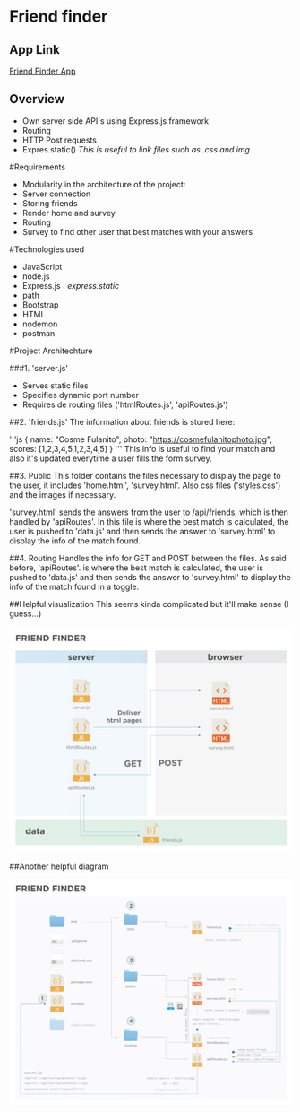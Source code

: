 # Friend finder

## App Link
[Friend Finder App](https://agile-meadow-13537.herokuapp.com/survey)

## Overview

* Own server side API's using Express.js framework
* Routing
* HTTP Post requests
* Expres.static()  *This is useful to link files such as .css and img*


#Requirements
* Modularity in the architecture of the project:
 * Server connection 
 * Storing friends
 * Render home and survey
 * Routing
* Survey to find other user that best matches with your answers

#Technologies used
* JavaScript
* node.js
* Express.js | *express.static*
* path
* Bootstrap
* HTML
* nodemon
* postman

#Project Architechture

###1. 'server.js'
* Serves static files
* Specifies dynamic port number
* Requires de routing files ('htmlRoutes.js', 'apiRoutes.js')

##2. 'friends.js'
The information about friends is stored here:

'''js
{
    name: "Cosme Fulanito",
    photo: "https://cosmefulanitophoto.jpg",
    scores: [1,2,3,4,5,1,2,3,4,5]
}
'''
This info is useful to find your match and also it's updated everytime a user fills the form survey. 

##3. Public 
This folder contains the files necessary to display the page to the user, it includes 'home.html', 'survey.html'. Also css files ('styles.css')  and the images if necessary. 

'survey.html' sends the answers from the user to /api/friends, which is then handled by 'apiRoutes'. In this file is where the best match is calculated, the user is pushed to 'data.js' and then sends the answer to 'survey.html' to display the info of the match found. 

##4. Routing
Handles the info for GET and POST between the files. 
As said before, 'apiRoutes'. is where the best match is calculated, the user is pushed to 'data.js' and then sends the answer to 'survey.html' to display the info of the match found in a toggle. 

##Helpful visualization
This seems kinda complicated but it'll make sense (I guess...)

![Simple Diagram](images/portDiagram2.jpg)

##Another helpful diagram

![Simple Diagram](images/portDiagram1.jpg)